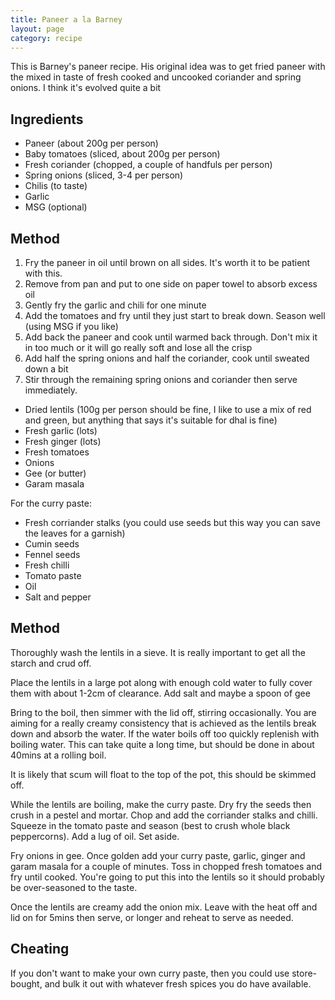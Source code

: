 ```yaml
---
title: Paneer a la Barney
layout: page
category: recipe
---
```


This is Barney's paneer recipe. His original idea was to get fried paneer with
the mixed in taste of fresh cooked and uncooked coriander and spring onions. I
think it's evolved quite a bit


## Ingredients

* Paneer (about 200g per person)
* Baby tomatoes (sliced, about 200g per person)
* Fresh coriander (chopped, a couple of handfuls per person)
* Spring onions (sliced, 3-4 per person)
* Chilis (to taste)
* Garlic
* MSG (optional)

## Method

1. Fry the paneer in oil until brown on all sides. It's worth it to be patient with this.
1. Remove from pan and put to one side on paper towel to absorb excess oil
1. Gently fry the garlic and chili for one minute
1. Add the tomatoes and fry until they just start to break down. Season well
   (using MSG if you like)
1. Add back the paneer and cook until warmed back through. Don't mix it in too
   much or it will go really soft and lose all the crisp
1. Add half the spring onions and half the coriander, cook until sweated down a
   bit
1. Stir through the remaining spring onions and coriander then serve
   immediately.





* Dried lentils (100g per person should be fine, I like to use a mix of red and
  green, but anything that says it's suitable for dhal is fine)
* Fresh garlic (lots)
* Fresh ginger (lots)
* Fresh tomatoes
* Onions
* Gee (or butter)
* Garam masala

For the curry paste:
* Fresh corriander stalks (you could use seeds but this way you can save the leaves for a garnish)
* Cumin seeds
* Fennel seeds
* Fresh chilli
* Tomato paste
* Oil
* Salt and pepper

## Method

Thoroughly wash the lentils in a sieve. It is really important to get all the
starch and crud off.

Place the lentils in a large pot along with enough cold water to fully cover
them with about 1-2cm of clearance. Add salt and maybe a spoon of gee

Bring to the boil, then simmer with the lid off, stirring occasionally. You are
aiming for a really creamy consistency that is achieved as the lentils break
down and absorb the water. If the water boils off too quickly replenish with
boiling water. This can take quite a long time, but should be done in about
40mins at a rolling boil.

It is likely that scum will float to the top of the pot, this should be skimmed
off.

While the lentils are boiling, make the curry paste. Dry fry the seeds then
crush in a pestel and mortar. Chop and add the corriander stalks and chilli.
Squeeze in the tomato paste and season (best to crush whole black peppercorns).
Add a lug of oil. Set aside.

Fry onions in gee. Once golden add your curry paste, garlic, ginger and garam
masala for a couple of minutes. Toss in chopped fresh tomatoes and fry until
cooked. You're going to put this into the lentils so it should probably be
over-seasoned to the taste.

Once the lentils are creamy add the onion mix. Leave with the heat off and lid
on for 5mins then serve, or longer and reheat to serve as needed.

## Cheating

If you don't want to make your own curry paste, then you could use store-bought,
and bulk it out with whatever fresh spices you do have available.
